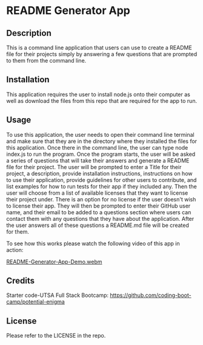 # README Generator App

## Description

This is a command line application that users can use to create a README file for their projects simply by answering a few questions that are prompted to them from the command line.

## Installation

This application requires the user to install node.js onto their computer as well as download the files from this repo that are required for the app to run. 

## Usage

To use this application, the user needs to open their command line terminal and make sure that they are in the directory where they installed the files for this application. Once there in the command line, the user can type node index.js to run the program. Once the program starts, the user will be asked a series of questions that will take their answers and generate a README file for their project. The user will be prompted to enter a Title for their project, a description, provide installation instructions, instructions on how to use their application, provide guidelines for other users to contribute, and list examples for how to run tests for their app if they included any. Then the user will choose from a list of available licenses that they want to license their project under. There is an option for no license if the user doesn't wish to license their app. They will then be prompted to enter their GitHub user name, and their email to be added to a questions section where users can contact them with any questions that they have about the application. After the user answers all of these questions a README.md file will be created for them.

To see how this works please watch the following video of this app in action:

[README-Generator-App-Demo.webm](https://github.com/ShaneLeeJohnson/README-Generator-App/assets/77424320/e7dba460-6405-42e6-89ba-46468cc34bc7)

## Credits

Starter code-UTSA Full Stack Bootcamp: https://github.com/coding-boot-camp/potential-enigma

## License

Please refer to the LICENSE in the repo.
